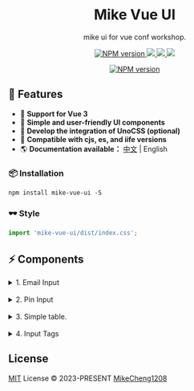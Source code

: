 <h1 align="center">Mike Vue UI</h1>

<p align="center">
 mike ui for vue conf workshop.
</p>

<p align="center">
  <a target="_blank" href="https://www.npmjs.com/package/mike-vue-ui">
    <img src="https://img.shields.io/npm/v/mike-vue-ui?color=c95f8b&amp;label=" alt="NPM version">
  </a>
  <a target="_blank" href="https://vuejs.org/" title="vue">
      <img src="https://img.shields.io/badge/vue-%3E%203.0.0-brightgreen.svg">
  </a>
  <a target="_blank" href="http://nodejs.org/download/" title="Node version">
      <img src="https://img.shields.io/badge/node-%3E%3D%2014.0.0-brightgreen.svg">
  </a>
  <a target="_blank" href="https://github.com/MikeCheng1208/vue-metamask/pulls" title="PRs Welcome">
      <img src="https://img.shields.io/badge/PRs-welcome-blue.svg">
  </a>
</p>

<p align="center">
<a target="_blank" href="https://www.npmjs.com/package/mike-vue-ui">
  <img src="https://nodei.co/npm-dl/mike-vue-ui.png?months=6" alt="NPM version">
</a>
</p>


## 🚀 Features

- 🎪 **Support for Vue 3** 
- 🦾 **Simple and user-friendly UI components**
- 🔋 **Develop the integration of UnoCSS (optional)**
- 🔩 **Compatible with cjs, es, and iife versions**
- 🌎 **Documentation available：** [中文](./zh-tw/README.md) | English


### 📦 Installation
```
npm install mike-vue-ui -S
```


### 🕶 Style
```javascript
import 'mike-vue-ui/dist/index.css';
```

## ⚡ Components

<details>
  <summary>1. Email Input</summary>

  ## email input
  - Specialized input for emails, providing a dropdown selection.

  <img src="./assets/email-input.gif" />
  <br/>

```javascript
import { MEmailInput } from "mike-vue-ui";

const message = ref("");

const options = {
  // 非必要
  suffix: ["@gmail.com", "@hotmail.com", "@yahoo.com"],
};
```

```html
<m-email-input v-model="message" :options="options"></m-email-input>
```
</details>

<br/>

<details>
<summary>2. Pin Input</summary>

## Pin Input
- 密碼輸入組件，支援自定義長度、智能焦點管理和刪除行為
- 適用於 PIN 碼、驗證碼等固定位數輸入場景

```javascript
import { MPinInput } from "mike-vue-ui";

const pinValue = ref("");

// 完成輸入時的回調
const onComplete = (value) => {
  console.log('輸入完成:', value);
};

// 單個框改變時的回調
const onChange = (value, index) => {
  console.log(`第 ${index + 1} 個框改變:`, value);
};
```

```html
<!-- 基本使用（預設 5 位數） -->
<m-pin-input v-model="pinValue" @complete="onComplete" @change="onChange"></m-pin-input>

<!-- 自定義長度 -->
<m-pin-input v-model="pinValue" :length="4"></m-pin-input>

<!-- 禁用狀態 -->
<m-pin-input v-model="pinValue" :disabled="true"></m-pin-input>
```

### 程式化控制
```javascript
// 獲取組件引用
const pinInputRef = ref(null);

// 設定值
pinInputRef.value.setValue('1234');

// 清空所有
pinInputRef.value.clear();

// 設定焦點到指定位置
pinInputRef.value.focus(2); // 第3個框

// 獲取當前值
const currentValue = pinInputRef.value.getValue();
```

### 特色功能
- ✅ **智能焦點管理**: 輸入時自動跳轉，刪除時智能回跳
- ✅ **輸入驗證**: 只接受數字字符
- ✅ **可訪問性支援**: ARIA 屬性、鍵盤導航
- ✅ **自定義主題**: CSS 變數支援
- ✅ **響應式設計**: 支援行動裝置
- ✅ **程式化控制**: 完整的 API 方法

</details>

<br/>

<details>
<summary>3. Simple table.</summary>
<img src="./assets/table.png" />
<br/>

```javascript
const columns = ref([
  { 
    id: 0, label: 'Product Number', field: 'serial', 
    style: { width: '12%', color: 'red' } 
  },
  { 
    id: 1, label: 'Product Name', field: 'product', 
    style: { width: '12%', color: 'coral' } 
  },
  { 
    id: 2, label: 'Price', field: 'sellingPrice', 
    style: { width: '12%', color: 'green' } 
  },
  { 
    id: 3, label: 'Narrative', field: 'discount', 
    style: { width: '57%', color: 'blue' } 
  },
  { 
    id: 5, label: 'Other', field: 'other', 
    style: { width: '7%', color: 'blueviolet' } 
  },
]);

const rows = ref([
  {
    id: 0,
    serial: 'TAPX4689',
    product: 'apple',
    sellingPrice: 'TWD 20',
    discount: '美國好吃大蘋果',
    other: 'other',
  },
  {
    id: 0,
    serial: 'TAPX4689',
    product: 'pineapple',
    sellingPrice: 'TWD 50',
    discount: '住在深海的大鳳梨',
    other: 'other',
  },
  {
    id: 1,
    serial: 'TAPX4689',
    product: 'tangerinr',
    sellingPrice: 'TWD 70',
    discount: '朱志清的橘子',
    other: 'other',
  },
  {
    id: 2,
    serial: 'TAPX4689',
    product: 'pear',
    sellingPrice: 'TWD 20',
    discount: '好吃多汁的水梨',
    other: 'other',
  },
  {
    id: 3,
    serial: 'TAPX4689',
    product: 'cherry',
    sellingPrice: 'TWD 30',
    discount: '加州紅櫻桃',
    other: 'other',
  },
  {
    id: 4,
    serial: 'TAPX4689',
    product: 'banana',
    sellingPrice: 'TWD 40',
    discount: '猴子吃香蕉',
    other: 'other',
  },
]);
```

```html
<m-pure-table :columns="columns" :rows="rows">
  <template #product="{data}">
    <h3>😏 {{ data.rowData }}</h3>
  </template>
</m-pure-table>
```
</details>

<br/>

<details>
<summary>4. Input Tags</summary>

## Input Tags
- 標籤輸入元件，支援 Enter 鍵新增標籤，點擊 X 按鈕移除標籤
- 使用 ref 包裹 Array 管理標籤，單行水平滾動顯示

```javascript
import { MInputTags } from "mike-vue-ui";

const tags = ref(['Vue', 'React']);

// 新增標籤時的回調
const onAdd = (tag) => {
  console.log('新增標籤:', tag);
};

// 移除標籤時的回調
const onRemove = (tag, index) => {
  console.log('移除標籤:', tag, '索引:', index);
};

// 達到上限時的回調
const onLimitReached = () => {
  alert('已達到標籤數量上限！');
};
```

```html
<!-- 基本使用 -->
<m-input-tags v-model="tags" @add="onAdd" @remove="onRemove"></m-input-tags>

<!-- 限制數量 -->
<m-input-tags v-model="tags" :max-tags="5" @limit-reached="onLimitReached"></m-input-tags>

<!-- 限制長度 -->
<m-input-tags v-model="tags" :max-tag-length="20"></m-input-tags>

<!-- 禁用狀態 -->
<m-input-tags v-model="tags" :disabled="true"></m-input-tags>

<!-- 自定義占位文字 -->
<m-input-tags v-model="tags" placeholder="輸入關鍵字..."></m-input-tags>
```

### 程式化控制
```javascript
// 獲取組件引用
const inputTagsRef = ref(null);

// 新增標籤
inputTagsRef.value.addTag('JavaScript');

// 移除標籤
inputTagsRef.value.removeTag(0); // 移除第一個

// 清空所有標籤
inputTagsRef.value.clear();

// 聚焦輸入框
inputTagsRef.value.focus();

// 取得所有標籤
const allTags = inputTagsRef.value.getTags();
```

### 特色功能
- ✅ **使用 ref + Array**: 符合 Vue 3 最佳實踐
- ✅ **單行水平滾動**: 標籤過多時支援滾動查看
- ✅ **長標籤截斷**: 自動截斷並顯示省略號
- ✅ **可配置上限**: 支援設定標籤數量和長度限制
- ✅ **空白驗證**: 自動忽略空白輸入
- ✅ **允許重複**: 支援新增相同標籤
- ✅ **可訪問性支援**: ARIA 屬性、鍵盤操作
- ✅ **自定義主題**: CSS 變數支援
- ✅ **響應式設計**: 支援桌面、平板、手機
- ✅ **深色模式**: 自動適應深色主題

### 示例頁面
查看 [example/input-tags.html](example/input-tags.html) 獲取更多使用範例。

</details>



## License

[MIT](./LICENSE) License &copy; 2023-PRESENT [MikeCheng1208](https://github.com/MikeCheng1208)

